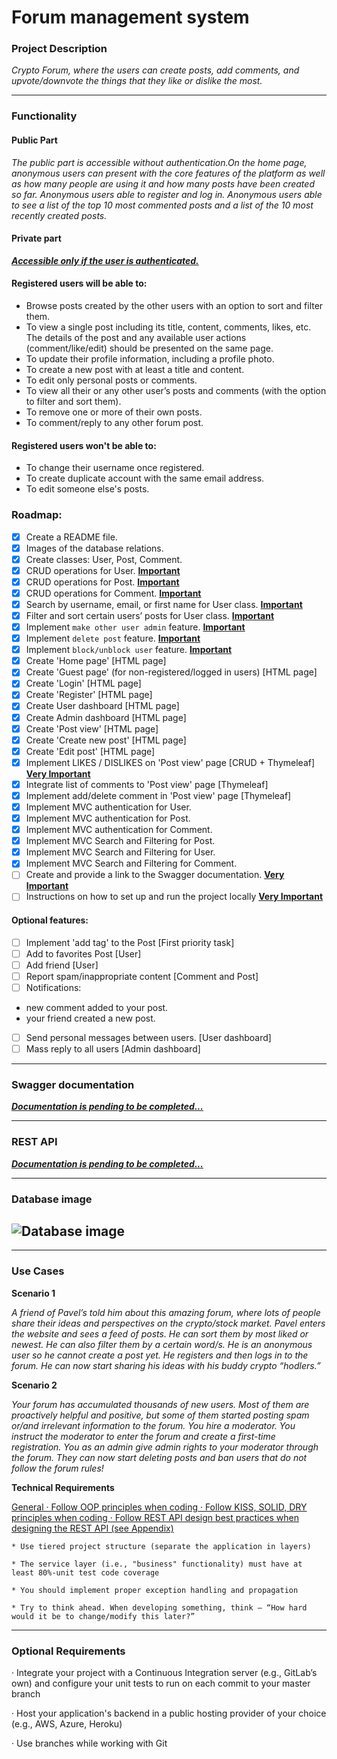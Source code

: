 # **Forum management system**

### Project Description

_Crypto Forum, where the users can create posts, add comments, and upvote/downvote the things that they like or dislike the most._

---
### Functionality

#### Public Part

_The public part is accessible without authentication.On the home page, anonymous users can present with the core features of the platform as well as how many people are using it and how many posts have been created so far. Anonymous users able to register and log in.
Anonymous users able to see a list of the top 10 most commented posts and a list of the 10 most recently created posts._

#### Private part
***<ins>Accessible only if the user is authenticated.</ins>***

#### Registered users will be able to:
- Browse posts created by the other users with an option to sort and filter them.
- To view a single post including its title, content, comments, likes, etc. The details of the post and any available user actions (comment/like/edit) should be presented on the same page.
- To update their profile information, including a profile photo.
- To create a new post with at least a title and content.
- To edit only personal posts or comments.
- To view all their or any other user’s posts and comments (with the option to filter and sort them).
- To remove one or more of their own posts.
- To comment/reply to any other forum post.

#### Registered users won't be able to:
- To change their username once registered. 
- To create duplicate account with the same email address.
- To edit someone else's posts.

### Roadmap:
- [x] Create a README file.
- [x] Images of the database relations.
- [x] Create classes: User, Post, Comment.
- [x] CRUD operations for User. **<ins>Important**
- [x] CRUD operations for Post. **<ins>Important**
- [x] CRUD operations for Comment. **<ins>Important**
- [x] Search by username, email, or first name for User class. **<ins>Important**
- [x] Filter and sort certain users’ posts for User class. **<ins>Important**
- [x] Implement `make other user admin` feature. **<ins>Important**
- [x] Implement `delete post` feature. **<ins>Important**
- [x] Implement `block/unblock user` feature. **<ins>Important**
- [x] Create 'Home page' [HTML page]
- [x] Create 'Guest page' (for non-registered/logged in users) [HTML page]
- [x] Create 'Login' [HTML page]
- [x] Create 'Register' [HTML page]
- [x] Create User dashboard  [HTML page]
- [x] Create Admin dashboard [HTML page]
- [x] Create 'Post view' [HTML page]
- [x] Create 'Create new post' [HTML page]
- [x] Create 'Edit post' [HTML page]
- [x] Implement LIKES / DISLIKES on 'Post view' page [CRUD + Thymeleaf] **<ins> Very Important**
- [x] Integrate list of comments to 'Post view' page [Thymeleaf]
- [x] Implement add/delete comment in 'Post view' page [Thymeleaf]
- [x] Implement MVC authentication for User.
- [x] Implement MVC authentication for Post.
- [x] Implement MVC authentication for Comment.
- [x] Implement MVC Search and Filtering for Post.
- [x] Implement MVC Search and Filtering for User.
- [x] Implement MVC Search and Filtering for Comment.
- [ ] Create and provide a link to the Swagger documentation. **<ins> Very Important**
- [ ] Instructions on how to set up and run the project locally **<ins> Very Important**

#### Optional features:
- [ ] Implement 'add tag' to the Post  [First priority task]
- [ ] Add to favorites Post [User]
- [ ] Add friend [User]
- [ ] Report spam/inappropriate content [Comment and Post]
- [ ] Notifications:
- new comment added to your post. 
- your friend created a new post.
- [ ] Send personal messages between users. [User dashboard]
- [ ] Mass reply to all users [Admin dashboard]

---

### Swagger documentation

***<ins>Documentation is pending to be completed...***

---

### REST API

***<ins>Documentation is pending to be completed...***

---

### Database image

## ![Database image](https://gitlab.com/alpha-44-first-project/forum-management-system/-/raw/master/BD.PNG)

---

### Use Cases

**Scenario 1**

*A friend of Pavel’s told him about this amazing forum, where lots of people share their ideas and perspectives on the crypto/stock market. Pavel enters the website and sees a feed of posts. He can sort them by most liked or newest. He can also filter them by a certain word/s. He is an anonymous user so he cannot create a post yet. He registers and then logs in to the forum. He can now start sharing his ideas with his buddy crypto “hodlers.”*

**Scenario 2**

*Your forum has accumulated thousands of new users. Most of them are proactively helpful and positive, but some of them started posting spam or/and irrelevant information to the forum. You hire a moderator. You instruct the moderator to enter the forum and create a first-time registration. You as an admin give admin rights to your moderator through the forum. They can now start deleting posts and ban users that do not follow the forum rules!*

**Technical Requirements**

<ins>General · Follow OOP principles when coding · Follow KISS, SOLID, DRY principles when coding · Follow REST API design best practices when designing the REST API (see Appendix)

    * Use tiered project structure (separate the application in layers)

    * The service layer (i.e., "business" functionality) must have at least 80%-unit test code coverage

    * You should implement proper exception handling and propagation

    * Try to think ahead. When developing something, think – “How hard would it be to change/modify this later?”

---

### Optional Requirements

· Integrate your project with a Continuous Integration server (e.g., GitLab’s own) and configure your unit tests to run on each commit to your master branch

· Host your application's backend in a public hosting provider of your choice (e.g., AWS, Azure, Heroku)

· Use branches while working with Git
